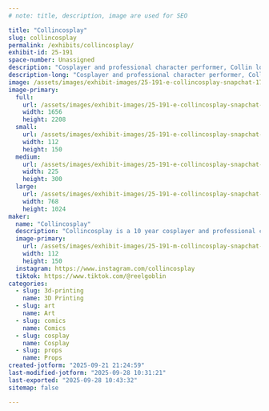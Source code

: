 ```yaml
---
# note: title, description, image are used for SEO

title: "Collincosplay"
slug: collincosplay
permalink: /exhibits/collincosplay/
exhibit-id: 25-191
space-number: Unassigned
description: "Cosplayer and professional character performer, Collin loves cosplaying comics characters!"
description-long: "Cosplayer and professional character performer, Collin loves cosplaying comics, movies and gaming characters! He's been cosplaying for 10 years and loves making new, often obscure cosplays incorporating new techniques that offer new challanges. An Orlando local, he works as a atmospheric character for hire for birthday parties and corporate events!"
image: /assets/images/exhibit-images/25-191-e-collincosplay-snapchat-1730870880-7436-225x300.jpg
image-primary: 
  full:
    url: /assets/images/exhibit-images/25-191-e-collincosplay-snapchat-1730870880-7436-full.jpg
    width: 1656
    height: 2208
  small:
    url: /assets/images/exhibit-images/25-191-e-collincosplay-snapchat-1730870880-7436-112x150.jpg
    width: 112
    height: 150
  medium:
    url: /assets/images/exhibit-images/25-191-e-collincosplay-snapchat-1730870880-7436-225x300.jpg
    width: 225
    height: 300
  large:
    url: /assets/images/exhibit-images/25-191-e-collincosplay-snapchat-1730870880-7436-768x1024.jpg
    width: 768
    height: 1024
maker: 
  name: "Collincosplay"
  description: "Collincosplay is a 10 year cosplayer and professional character performer. He loves cosplaying characters from mostly comics, but also movies and games!"
  image-primary:
    url: /assets/images/exhibit-images/25-191-m-collincosplay-snapchat-1730870880-112x150.jpg
    width: 112
    height: 150
  instagram: https://www.instagram.com/collincosplay
  tiktok: https://www.tiktok.com/@reelgoblin
categories: 
  - slug: 3d-printing
    name: 3D Printing
  - slug: art
    name: Art
  - slug: comics
    name: Comics
  - slug: cosplay
    name: Cosplay
  - slug: props
    name: Props
created-jotform: "2025-09-21 21:24:59"
last-modified-jotform: "2025-09-28 10:31:21"
last-exported: "2025-09-28 10:43:32"
sitemap: false

---
```

